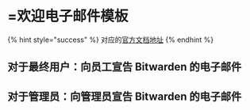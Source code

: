 # =欢迎电子邮件模板

{% hint style="success" %}
对应的[官方文档地址](https://bitwarden.com/help/welcome-email-templates/)
{% endhint %}

## 对于最终用户：向员工宣告 Bitwarden 的电子邮件 <a href="#to-end-users-email-announcing-bitwarden-to-employees" id="to-end-users-email-announcing-bitwarden-to-employees"></a>

## 对于管理员：向管理员宣告 Bitwarden 的电子邮件 <a href="#to-admins-email-announcing-bitwarden-to-administrators" id="to-admins-email-announcing-bitwarden-to-administrators"></a>

